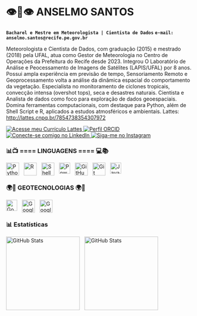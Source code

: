 # 👁👃👁 ANSELMO SANTOS
**`Bacharel e Mestre em Meteorologista | Cientista de Dados`**
**`e-mail: anselmo.santos@recife.pe.gov.br`**

Meteorologista e Cientista de Dados, com graduação (2015) e mestrado (2018) pela UFAL, atua como Gestor de Meteorologia no Centro de Operações da Prefeitura do Recife desde 2023. Integrou O Laboratório de Análise e Peocessamento de Imagens de Satélites (LAPIS/UFAL) por 8 anos. Possui ampla experiência em previsão de tempo, Sensoriamento Remoto e Geoprocessamento volta a análise da dinâmica espacial do comportamento da vegetação. Especialista no monitoramento de ciclones tropicais, convecção intensa (overshot tops), seca e desastres naturais. Cientista e Analista de dados como foco para exploração de dados geoespaciais. Domina ferramentas computacionais, com destaque para Python, além de Shell Script e R, aplicados a estudos atmosféricos e ambientais. Lattes: http://lattes.cnpq.br/7854738354307972

   <p align="left">
    <a href="http://lattes.cnpq.br/7854738354307972">
        <img alt="Acesse meu Currículo Lattes" title="Lattes" 
             src="https://img.shields.io/badge/Lattes-1155ba?style=for-the-badge&logo=academia&logoColor=white"/>
    </a>
    <a href="https://orcid.org/0000-0002-0890-9468">
        <img alt="Perfil ORCID" title="ORCID" 
             src="https://img.shields.io/badge/ORCID-000?style=for-the-badge&logo=orcid&logoColor=white&color=brightgreen"/>
  </a>
    <a href="https://www.linkedin.com/in/anselmo-santos-61a497127/">
        <img alt="Conecte-se comigo no LinkedIn" title="LinkedIn" 
             src="https://img.shields.io/badge/LinkedIn-Connect-orange?style=for-the-badge&logo=linkedin&logoColor=white"/>
    </a>
    <a href="https://www.instagram.com/anselmo.icat.ufal">
        <img alt="Siga-me no Instagram" title="Instagram" 
             src="https://img.shields.io/badge/Instagram-Follow-833AB4?style=for-the-badge&logo=instagram&logoColor=white"/>
    </a>
</p>

### 📊📺 ==== LINGUAGENS ==== 💻📚 ###

<img 
    align="left" 
    alt="Python" 
    title="Python"
    width="35px" 
    style="padding-right: 10px;" 
    src="https://cdn.jsdelivr.net/gh/devicons/devicon@latest/icons/python/python-original.svg" 
/>
<img 
    align="left" 
    alt="R" 
    title="R" 
    width="35px" 
    style="padding-right: 10px;" 
    src="https://cdn.jsdelivr.net/gh/devicons/devicon@latest/icons/r/r-original.svg" 
/>
<img 
    align="left" 
    alt="Shell Script" 
    title="Shell Script"
    width="35px" 
    style="padding-right: 10px;" 
    src="https://img.icons8.com/doodle/512/bash.png" 
/>
<img 
    align="left" 
    alt="Power BI" 
    title="Power BI"
    width="30px" 
    style="padding-right: 10px;" 
    src="https://cnicursos.com.br/wp-content/uploads/2023/12/Power-bi.jpg" 
/>
<img 
    align="left" 
    alt="GitHub" 
    title="GitHub"
    width="35px" 
    style="padding-right: 10px;" 
    src="https://ugc.production.linktr.ee/T1YgVck0Tp68UU3lrlbX_github_Octocat.png?io=true&size=thumbnail-stack-v1_0" 
/>
<img 
    align="left" 
    alt="Git" 
    title="Git"
    width="35px" 
    style="padding-right: 10px;" 
    src="https://cdn.jsdelivr.net/gh/devicons/devicon@latest/icons/git/git-original.svg" 
/>
<img 
    align="left" 
    alt="JavaScript" 
    title="JavaScript"
    width="30px" 
    style="padding-right: 10px;" 
    src="https://encrypted-tbn0.gstatic.com/images?q=tbn:ANd9GcSjNzNMC32aTaedQd9pA3RBNTZ6XLZtyiiZs2jM8vyF1U6OoFzwI9lkw4d93FFSNClw8yo&usqp=CAU" 
/>

<br/>
<br/>

### 🌍🚀 GEOTECNOLOGIAS 🌍🚀 ###

<img 
    align="left" 
    alt="Google Earth Engine" 
    title="Google Earth Engine"
    width="30px" 
    style="padding-right: 10px;" 
    src="https://encrypted-tbn0.gstatic.com/images?q=tbn:ANd9GcRr9yGcT3lHFPkSYbCRVEZGiRbXSLXqUOUNFOd8sHlNjGztmf_IQ5yuSfWe-x6VwWX8nMw&usqp=CAU" 
/>
<img 
    align="left" 
    alt="Google Earth Engine" 
    title="Google Earth Engine"
    width="35px" 
    style="padding-right: 10px;" 
    src="https://upload.wikimedia.org/wikipedia/commons/thumb/9/91/QGIS_logo_new.svg/2048px-QGIS_logo_new.svg.png" 
/>

<img 
    align="left" 
    alt="Google Earth Engine" 
    title="Google Earth Engine"
    width="35px" 
    style="padding-right: 10px;" 
    src="https://www.nieuwlandgeo.nl/wp-content/uploads/ArcMapGISPro_m.png" 
/>

<br/>
<br/>

### 📊 Estatísticas ###

  <img 
    align="left" 
    alt="GitHub Stats" 
    height="200" 
    style="padding-right: 10px;" 
    src="https://github-readme-stats.vercel.app/api?username=anselmo2022&show_icons=true&theme=tokyonight&include_all_commits=true&locale=pt-br" 
  />

<img 
      align="left" 
      alt="GitHub Stats" 
      height="200" 
      src="https://github-readme-stats.vercel.app/api/top-langs/?username=anselmo2022&theme=tokyonight&layout=compact&custom_title=GEOTECNOLOGIAS&langs_count=9" 
  />
